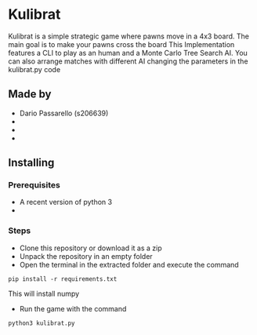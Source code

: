 # Kulibrat
Kulibrat is a simple strategic game where pawns move in a 4x3 board. The main goal is to make your pawns cross the board
This Implementation features a CLI to play as an human and a Monte Carlo Tree Search AI. You can also arrange
matches with different AI changing the parameters in the kulibrat.py code
## Made by
* Dario Passarello (s206639)
*
*
*

## Installing
### Prerequisites
* A recent version of python 3
* 
### Steps
* Clone this repository or download it as a zip
* Unpack the repository in an empty folder
* Open the terminal in the extracted folder and execute the command
```
pip install -r requirements.txt
```
This will install numpy
* Run the game with the command 
```
python3 kulibrat.py
```
